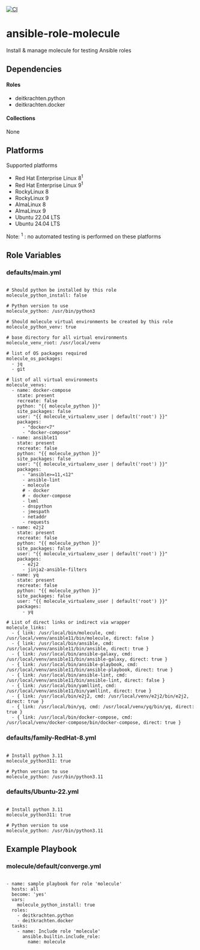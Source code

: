[![CI](https://github.com/de-it-krachten/ansible-role-molecule/workflows/CI/badge.svg?event=push)](https://github.com/de-it-krachten/ansible-role-molecule/actions?query=workflow%3ACI)


# ansible-role-molecule

Install & manage molecule for testing Ansible roles



## Dependencies

#### Roles
- deitkrachten.python
- deitkrachten.docker

#### Collections
None

## Platforms

Supported platforms

- Red Hat Enterprise Linux 8<sup>1</sup>
- Red Hat Enterprise Linux 9<sup>1</sup>
- RockyLinux 8
- RockyLinux 9
- AlmaLinux 8
- AlmaLinux 9
- Ubuntu 22.04 LTS
- Ubuntu 24.04 LTS

Note:
<sup>1</sup> : no automated testing is performed on these platforms

## Role Variables
### defaults/main.yml
<pre><code>
# Should python be installed by this role
molecule_python_install: false

# Python version to use
molecule_python: /usr/bin/python3

# Should molecule virtual environments be created by this role
molecule_python_venv: true

# base directory for all virtual environments
molecule_venv_root: /usr/local/venv

# list of OS packages required
molecule_os_packages:
  - jq
  - git

# list of all virtual environments
molecule_venvs:
  - name: docker-compose
    state: present
    recreate: false
    python: "{{ molecule_python }}"
    site_packages: false
    user: "{{ molecule_virtualenv_user | default('root') }}"
    packages:
      - "docker<7"
      - "docker-compose"
  - name: ansible11
    state: present
    recreate: false
    python: "{{ molecule_python }}"
    site_packages: false
    user: "{{ molecule_virtualenv_user | default('root') }}"
    packages:
      - "ansible>=11,<12"
      - ansible-lint
      - molecule
      # - docker
      # - docker-compose
      - lxml
      - dnspython
      - jmespath
      - netaddr
      - requests
  - name: e2j2
    state: present
    recreate: false
    python: "{{ molecule_python }}"
    site_packages: false
    user: "{{ molecule_virtualenv_user | default('root') }}"
    packages:
      - e2j2
      - jinja2-ansible-filters
  - name: yq
    state: present
    recreate: false
    python: "{{ molecule_python }}"
    site_packages: false
    user: "{{ molecule_virtualenv_user | default('root') }}"
    packages:
      - yq

# List of direct links or indirect via wrapper
molecule_links:
  - { link: /usr/local/bin/molecule, cmd: /usr/local/venv/ansible11/bin/molecule, direct: false }
  - { link: /usr/local/bin/ansible, cmd: /usr/local/venv/ansible11/bin/ansible, direct: true }
  - { link: /usr/local/bin/ansible-galaxy, cmd: /usr/local/venv/ansible11/bin/ansible-galaxy, direct: true }
  - { link: /usr/local/bin/ansible-playbook, cmd: /usr/local/venv/ansible11/bin/ansible-playbook, direct: true }
  - { link: /usr/local/bin/ansible-lint, cmd: /usr/local/venv/ansible11/bin/ansible-lint, direct: false }
  - { link: /usr/local/bin/yamllint, cmd: /usr/local/venv/ansible11/bin/yamllint, direct: true }
  - { link: /usr/local/bin/e2j2, cmd: /usr/local/venv/e2j2/bin/e2j2, direct: true }
  - { link: /usr/local/bin/yq, cmd: /usr/local/venv/yq/bin/yq, direct: true }
  - { link: /usr/local/bin/docker-compose, cmd: /usr/local/venv/docker-compose/bin/docker-compose, direct: true }
</pre></code>

### defaults/family-RedHat-8.yml
<pre><code>
# Install python 3.11
molecule_python311: true

# Python version to use
molecule_python: /usr/bin/python3.11
</pre></code>

### defaults/Ubuntu-22.yml
<pre><code>
# Install python 3.11
molecule_python311: true

# Python version to use
molecule_python: /usr/bin/python3.11
</pre></code>




## Example Playbook
### molecule/default/converge.yml
<pre><code>
- name: sample playbook for role 'molecule'
  hosts: all
  become: 'yes'
  vars:
    molecule_python_install: true
  roles:
    - deitkrachten.python
    - deitkrachten.docker
  tasks:
    - name: Include role 'molecule'
      ansible.builtin.include_role:
        name: molecule
</pre></code>
